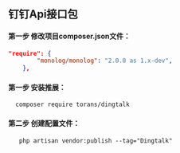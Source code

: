 ## 钉钉Api接口包

#### 第一步 修改项目composer.json文件：
```json
"require": {
        "monolog/monolog": "2.0.0 as 1.x-dev",
    },
```
#### 第一步 安装推展：
```
  composer require torans/dingtalk
```

#### 第二步 创建配置文件：
 ```angular2html
    php artisan vendor:publish --tag="Dingtalk"
```
